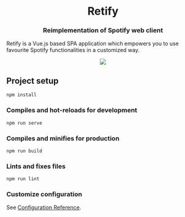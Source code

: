 <p align="center">
<h1 align="center">Retify</h1>
<h3 align="center">Reimplementation of Spotify web client</h3>
</p>

Retify is a Vue.js based SPA application which empowers you to use favourite Spotify functionalities in a customized way.

<p align="center">
  <img align="center" src="https://images.opencollective.com/vuejs/25a8146/logo/256.png">
 </p>

## Project setup

```
npm install
```

### Compiles and hot-reloads for development

```
npm run serve
```

### Compiles and minifies for production

```
npm run build
```

### Lints and fixes files

```
npm run lint
```

### Customize configuration

See [Configuration Reference](https://cli.vuejs.org/config/).
